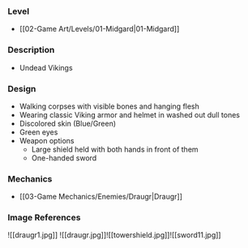 ### Level
- [[02-Game Art/Levels/01-Midgard|01-Midgard]]
### Description
- Undead Vikings
### Design
- Walking corpses with visible bones and hanging flesh
- Wearing classic Viking armor and helmet in washed out dull tones
- Discolored skin (Blue/Green)
- Green eyes
- Weapon options
	- Large shield held with both hands in front of them
	- One-handed sword
### Mechanics
- [[03-Game Mechanics/Enemies/Draugr|Draugr]]
### Image References
![[draugr1.jpg]]
![[draugr.jpg]]![[towershield.jpg]]![[sword11.jpg]]